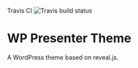 Travis CI ![Travis build status](https://travis-ci.org/trishasalas/wp-presenter.svg?branch=master)

WP Presenter Theme
====================

A WordPress theme based on reveal.js.
